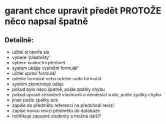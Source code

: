 # garant chce upravit předět PROTOŽE něco napsal špatně

## Detailně:

- učitel si otevře sis
- vybere 'předměty'
- vybere konkrétní předmět
- systém ukáže vyplnění formulář
- učitel upraví formulář
- odešle formulář nebo odešle sudo formulář
- systém zkontroluje údaje
- pokud bylo něco špatně, pošle zpátky chybu
- pokud upravil chráněné vlastnosti a neodeslal sudo, pošle zpátky chybu
- jinak pošle zpátky ack
- zapíše do předmětu referenci na předchodí revizi
- zapíše novou revizi předmětu do databáze
- notifikuje zapsané studenty a možná další?
